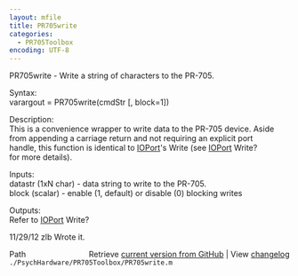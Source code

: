 ```yaml
---
layout: mfile
title: PR705write
categories:
  - PR705Toolbox
encoding: UTF-8
---
```


PR705write - Write a string of characters to the PR-705.  

Syntax:  
varargout = PR705write(cmdStr [, block=1])  

Description:  
This is a convenience wrapper to write data to the PR-705 device. Aside  
from appending a carriage return and not requiring an explicit port  
handle, this function is identical to [IOPort](/docs/IOPort)'s Write (see [IOPort](/docs/IOPort) Write?  
for more details).  

Inputs:  
datastr (1xN char) - data string to write to the PR-705.  
block (scalar) - enable (1, default) or disable (0) blocking writes  

Outputs:  
Refer to [IOPort](/docs/IOPort) Write?  

11/29/12    zlb   Wrote it.  


<div class="code_header" style="text-align:right;">
  <span style="float:left;">Path&nbsp;&nbsp;</span> <span class="counter">Retrieve <a href=
  "https://raw.github.com/Psychtoolbox-3/Psychtoolbox-3/beta/./PsychHardware/PR705Toolbox/PR705write.m">current version from GitHub</a> | View <a href=
  "https://github.com/Psychtoolbox-3/Psychtoolbox-3/commits/beta/./PsychHardware/PR705Toolbox/PR705write.m">changelog</a></span>
</div>
<div class="code">
  <code>./PsychHardware/PR705Toolbox/PR705write.m</code>
</div>
